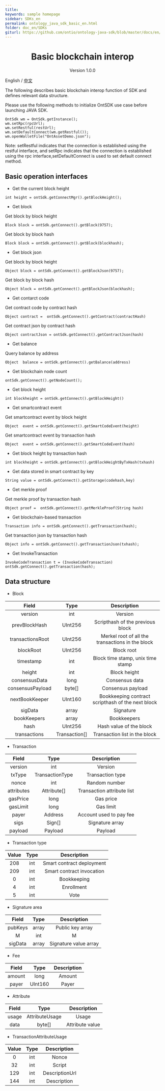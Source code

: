 ```yaml
---
title:
keywords: sample homepage
sidebar: SDKs_en
permalink: ontology_java_sdk_basic_en.html
folder: doc_en/SDKs
giturl: https://github.com/ontio/ontology-java-sdk/blob/master/docs/en/basic.md
---
```


<h1 align="center"> Basic blockchain interop </h1>

<p align="center" class="version">Version 1.0.0 </p>

English / [中文](./ontology_java_sdk_basic_zh.html)


The following describes basic blockchain interop function of SDK and defines relevant data structure.

Please use the following methods to initialize OntSDK use case before launching JAVA SDK.


```
OntSdk wm = OntSdk.getInstance();
wm.setRpc(rpcUrl);
wm.setRestful(restUrl);
wm.setDefaultConnect(wm.getRestful());
wm.openWalletFile("OntAssetDemo.json");
```

Note: setRestful indicates that the connection is established using the restful interface, and setRpc indicates that the connection is established using the rpc interface,setDefaultConnect is used to set default connect method.


## Basic operation interfaces


* Get the current block height


```
int height = ontSdk.getConnectMgr().getBlockHeight();
```


* Get block


Get block by block height


```
Block block = ontSdk.getConnect().getBlock(9757);
```


Get block by block hash


```
Block block = ontSdk.getConnect().getBlock(blockhash);
```


* Get block json


Get block by block height

```
Object block = ontSdk.getConnect().getBlockJson(9757);
```


Get block by block hash


```
Object block = ontSdk.getConnect().getBlockJson(blockhash);
```

* Get contarct code

Get contract code by contract hash


```
Object contract =  ontSdk.getConnect().getContract(contractHash)
```


Get contract json  by contract hash


```
Object contractJson = ontSdk.getConnect().getContractJson(hash)
```

* Get balance


Query balance by address


```
Object  balance = ontSdk.getConnect().getBalance(address)
```

* Get blockchain node count

```
ontSdk.getConnect().getNodeCount();
```

* Get block height

```
int blockheight = ontSdk.getConnect().getBlockHeight()
```

* Get smartcontract event

Get smartcontract event by block height

```
Object  event = ontSdk.getConnect().getSmartCodeEvent(height)
```

Get smartcontract event by transaction hash

```
Object  event = ontSdk.getConnect().getSmartCodeEvent(hash)
```

* Get block height by transaction hash

```
int blockheight = ontSdk.getConnect().getBlockHeightByTxHash(txhash)
```

* Get data stored in smart contract by key

```
String value = ontSdk.getConnect().getStorage(codehash,key)
```

* Get merkle proof

Get merkle proof by transaction hash

```
Object proof =  ontSdk.getConnect().getMerkleProof(String hash)
```


* Get blockchain-based transaction

```
Transaction info = ontSdk.getConnect().getTransaction(hash);
```

Get transaction json by transaction hash

```
Object info = ontSdk.getConnect().getTransactionJson(txhash);
```

* Get InvokeTransaction

```
InvokeCodeTransaction t = (InvokeCodeTransaction) ontSdk.getConnect().getTransaction(hash);
```

## Data structure

* Block

| Field     |     Type |   Description   |
| :--------------: | :--------:| :------: |
|    version|   int|  Version  |
|    prevBlockHash|   UInt256|  Scripthash of the previous block|
|    transactionsRoot|   UInt256|  Merkel root of all the transactions in the block|
|    blockRoot|   UInt256| Block root|
|    timestamp|   int| Block time stamp, unix time stamp|
|    height|   int|  Block height |
|    consensusData|   long |  Consensus data |
|    consensusPayload|   byte[] |  Consensus payload |
|    nextBookKeeper|   UInt160 |  Bookkeeping contract scripthash of the next block |
|    sigData|   array|  Signature |
|    bookKeepers|   array|  Bookkeepers |
|    hash|   UInt256 |  Hash value of the block |
|    transactions|   Transaction[] |  Transaction list in the block |


* Transaction

| Field     |     Type |   Description   |
| :--------------: | :--------:| :------: |
|    version|   int|  Version  |
|    txType|   TransactionType|Transaction type|
|    nonce|   int |  Random number|
|    attributes|   Attribute[]|  Transaction attribute list |
| gasPrice|  long |  Gas price|
| gasLimit|  long |  Gas limit|
|    payer|   Address |  Account used to pay fee|
|    sigs|   Sign[]|   Signature array  |
|    payload| Payload |  Payload  |


* Transaction type

| Value     |     Type |   Description   |
| :--------------: | :--------:| :------: |
|    208|   int |  Smart contract deployment |
|    209|   int | Smart contract invocation |
|      0|   int |        Bookkeeping  |
|      4|   int |     Enrollment       |
|      5|   int |     Vote |

* Signature area

| Field     |     Type |   Description   |
| :--------------: | :--------:| :------: |
|    pubKeys|   array |  Public key array|
|    M|   int | M |
|    sigData|   array | Signature value array |


* Fee

| Field     |     Type |   Description   |
| :--------------: | :--------:| :------: |
|    amount|   long|  Amount|
|    payer|   UInt160 | Payer |

* Attribute

| Field    |     Type |   Description   |
| :--------------: | :--------:| :------: |
|    usage |   AttributeUsage |  Usage|
|    data|   byte[] | Attribute value |


* TransactionAttributeUsage

| Value     |     Type |   Description   |
| :--------------: | :--------:| :------: |
|    0  |   int|  Nonce|
|    32 |   int | Script |
|    129|   int | DescriptionUrl |
|    144|   int | Description |
